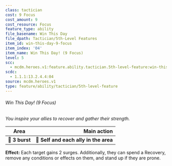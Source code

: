 ```yaml
---
class: tactician
cost: 9 Focus
cost_amount: 9
cost_resource: Focus
feature_type: ability
file_basename: Win This Day
file_dpath: Tactician/5th-Level Features
item_id: win-this-day-9-focus
item_index: '04'
item_name: Win This Day! (9 Focus)
level: 5
scc:
  - mcdm.heroes.v1:feature.ability.tactician.5th-level-feature:win-this-day-9-focus
scdc:
  - 1.1.1:13.2.4.4:04
source: mcdm.heroes.v1
type: feature/ability/tactician/5th-level-feature
---
```


###### Win This Day! (9 Focus)

*You inspire your allies to recover and gather their strength.*

| **Area**       |                       **Main action** |
| -------------- | ------------------------------------: |
| **📏 3 burst** | **🎯 Self and each ally in the area** |

**Effect:** Each target gains 2 surges. Additionally, they can spend a Recovery, remove any conditions or effects on them, and stand up if they are prone.
